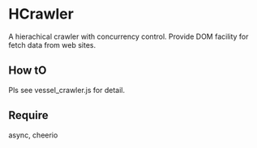HCrawler
========

A hierachical crawler with concurrency control. Provide DOM facility for fetch data from web sites.

How tO
------
Pls see vessel_crawler.js for detail.

Require
-------
async, cheerio